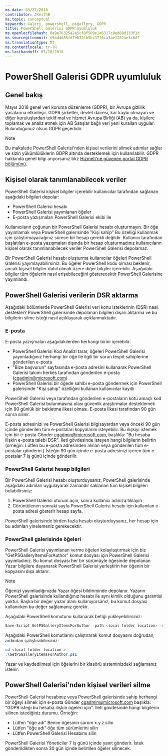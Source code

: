 ```yaml
---
ms.date: 03/27/2018
contributor: JKeithB
ms.topic: conceptual
keywords: Galeri, powershell, psgallery, GDPR
title: PowerShell Galerisi GDPR uyumluluk
ms.openlocfilehash: 0a9e76325a2a5cf8f509e1a6317c8ed88d133f1d
ms.sourcegitcommit: e9ad4d85fd7eb72fb5bc37f6ca3ae1282ae3c6d7
ms.translationtype: MT
ms.contentlocale: tr-TR
ms.lasthandoff: 05/10/2018
---
```

# <a name="powershell-gallery-gdpr-compliance"></a>PowerShell Galerisi GDPR uyumluluk

## <a name="overview"></a>Genel bakış

Mayıs 2018 genel veri koruma düzenleme (GDPR), bir Avrupa gizlilik yasalarına etkinleşir.
GDPR şirketler, devlet dairesi, kar kaybı olmayan ve diğer kuruluşlardan teklif mal ve hizmet Avrupa Birliği (AB) ya da, kişilere toplamak ve analiz etmek için AB Satışlar bağlı veri yeni kuralları uygular.
Bulunduğunuz olsun GDPR geçerlidir.

> [!NOTE]
> Bu makalede PowerShell Galerisi'nden kişisel verilerini silmek adımlar sağlar ve sizin yükümlülüklerin GDPR altında desteklemek için kullanılabilir. GDPR hakkında genel bilgi arıyorsanız bkz [Hizmeti'ne güvenen portal GDPR bölümünü](https://servicetrust.microsoft.com/ViewPage/GDPRGetStarted).

## <a name="personally-identifiable-data"></a>Kişisel olarak tanımlanabilecek veriler

PowerShell Galerisi kişisel bilgiler içerebilir kullanıcılar tarafından sağlanan aşağıdaki bilgileri depolar:

* PowerShell Galerisi hesabı
* PowerShell Galerisi yayımlanan öğeler
* E-posta yazışmaları PowerShell Galerisi ekibi ile

Kullanıcıların çoğunun bir PowerShell Galerisi hesabı oluşturmayın.
Bir öğe yayımlamak veya PowerShell galerisinde "Kişi sahip" Bu özelliği kullanmak için çalıştırmayacağınız sürece bir hesap gerekli değildir.
Kullanıcı tarafından başlatılan e-posta yazışmaları dışında bir hesap oluşturmadınız kullanıcıların kişisel olarak tanımlanabilecek veriler PowerShell Galerisi depolamaz.

Bir PowerShell Galerisi hesabı oluşturma kullanıcılar öğeleri PowerShell Galerisi yayımlayabilirsiniz.
Bu öğeler PowerShell kodu olması beklenir, ancak kişisel bilgiler dahil olmak üzere diğer bilgiler içerebilir.
Aşağıdaki bilgiler tüm öğelerin nasıl erişebileceğini gösterecektir PowerShell Galerisine yayımlandı.

## <a name="dsr-export-of-powershell-gallery-data"></a>PowerShell Galerisi verilerin DSR aktarma

Aşağıdaki bölümlerde PowerShell Galerisi veri konu isteklerinin (DSR) nasıl destekler? PowerShell galerisinde depolanan bilgileri dışarı aktarma ve bu bilgilerin silme isteği nasıl açıklayarak açıklanmaktadır.

### <a name="email"></a>E-posta

E-posta yazışmaları aşağıdakilerden herhangi birini içerebilir:

* PowerShell Galerisi Kod Analizi tarar, öğeleri PowerShell Galerisi yayımladığınız herhangi bir öğe ile ilgili bir sorun tespit sahiplerine gönderilen e-posta
* "Bize başvurun" sayfasında e-posta adresini kullanarak PowerShell Galerisi takımı herkes tarafından gönderilen e-posta (cgadmin@microsoft.com)
* PowerShell Galerisi bir öğede sahibi e-posta göndermek için PowerShell galerisinde "Kişi sahip" özelliğini kullanan kullanıcılar kayıtlı

PowerShell Galerisi veya tarafından gönderilen e-postaların kötü amaçlı kod PowerShell Galerisi bulunmasına olası güvenlik araştırmalar desteklemek için 90 günlük bir bekletme ilkesi olması.
E-posta İlkesi tarafından 90 gün sonra silinir.

E-posta adresinizi ve PowerShell Galerisi bilgisayardan veya önceki 90 gün içinde gönderilen tüm e-postaları kopyalarını isteyebilir.
Bu ilişkiyi istemek için bir e-posta Gönder cgadmin@microsoft.com, başlıkla: "Bu hesaba ilişkin e-posta talebi DSR".
İleti gövdesinde isteyen hangi bilgilerin belirtin (örneğin: Lütfen bu e-posta adresinden alınan veya gönderilen tüm e-postalar gönderin.) İsteğin 90 gün içinde e-posta adresinizi içeren tüm e-postalar 7 iş günü içinde gönderilir.

### <a name="powershell-gallery-account-information"></a>PowerShell Galerisi hesap bilgileri

Bir PowerShell Galerisi hesabı oluşturduysanız, PowerShell galerisinde aşağıdaki adımları uygulayarak zamandır saklanan tüm kişisel bilgileri bulabilirsiniz:

1. PowerShell Galerisi oturum açın, sonra kullanıcı adınıza tıklayın
2. Görüntülenen sonraki sayfa PowerShell Galerisi hesabı için kullanılan e-posta adresi gösterir hesap sayfa.

PowerShell galerisinde birden fazla hesabı oluşturduysanız, her hesap için bu adımları yinelemeniz gerekecektir.

### <a name="items-in-the-powershell-gallery"></a>PowerShell galerisinde öğeleri

PowerShell Galerisi yayımlanan verme öğeleri kolaylaştırmak için biz "GetPSGalleryItemsForAuthor" komut dosyası için PowerShell Galerisi yayımladınız.
Bu komut dosyası her bir sürümüyle öğesinde depolanan Yazar bilgilere dayanarak PowerShell Galerisi yerleştirin her öğenin bir kopyasını dışa aktarır.

> [!NOTE]
> Öğenizi yayımladığınızda Yazar öğesi bildiriminde depolanır.
> Yazarın PowerShell galerisinde kullandığınız hesabı ile aynı kimlik olduğunu garantisi yoktur.
> Başka bir değer yazar alanı kullanıyorsanız, bu komut dosyası kullanırken bu değer sağlamanız gerekir.

Aşağıdaki PowerShell komutunu kullanarak betiği yükleyebilirsiniz:

```powershell
Save-Script GetPSGalleryItemsForAuthor -path <local folder location> -repository psgallery
```

Aşağıdaki PowerShell komutlarını çalıştırarak komut dosyasını doğrudan, ardından çalıştırabilirsiniz:

```powershell
cd <local folder location >
.\GetPSGalleryItemsForAuthor.ps1
```

Yazar ve kaydedilmesi için öğelerini bir klasörü sisteminizdeki sağlamanız istenir.

## <a name="deleting-personal-data-from-the-powershell-gallery"></a>PowerShell Galerisi'nden kişisel verileri silme

PowerShell Galerisi hesabınız veya PowerShell galerisinde sahip herhangi bir öğeyi silmek için e-posta Gönder cgadmin@microsoft.com başlıkla: "GDPR isteği bu hesaba ilişkin öğeleri için".
İleti gövdesinde hangi bilgilerin silinen istediğiniz durumu. Örneğin:

* Lütfen "öğe adı" Benim öğesinin sürüm x.y.z silin
* Lütfen "öğe adı" öğe tüm sürümlerini silin
* Lütfen PowerShell Galerisi Hesabımı silin

PowerShell Galerisi Yöneticiler 7 iş günü içinde yanıt gönderir.
İstek gönderildikten sonra 30 gün içinde belirtilen öğeler silinecek.
